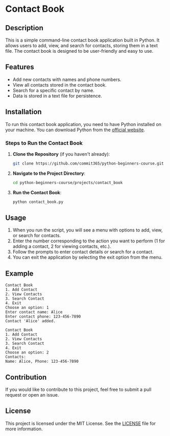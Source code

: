 # Contact Book

## Description

This is a simple command-line contact book application built in Python. It allows users to add, view, and search for contacts, storing them in a text file. The contact book is designed to be user-friendly and easy to use.

## Features

- Add new contacts with names and phone numbers.
- View all contacts stored in the contact book.
- Search for a specific contact by name.
- Data is stored in a text file for persistence.

## Installation

To run this contact book application, you need to have Python installed on your machine. You can download Python from the [official website](https://www.python.org/downloads/).

### Steps to Run the Contact Book

1. **Clone the Repository** (if you haven't already):
   ```bash
   git clone https://github.com/commit365/python-beginners-course.git
   ```

2. **Navigate to the Project Directory**:
   ```bash
   cd python-beginners-course/projects/contact_book
   ```

3. **Run the Contact Book**:
   ```bash
   python contact_book.py
   ```

## Usage

1. When you run the script, you will see a menu with options to add, view, or search for contacts.
2. Enter the number corresponding to the action you want to perform (1 for adding a contact, 2 for viewing contacts, etc.).
3. Follow the prompts to enter contact details or search for a contact.
4. You can exit the application by selecting the exit option from the menu.

## Example

```
Contact Book
1. Add Contact
2. View Contacts
3. Search Contact
4. Exit
Choose an option: 1
Enter contact name: Alice
Enter contact phone: 123-456-7890
Contact 'Alice' added.

Contact Book
1. Add Contact
2. View Contacts
3. Search Contact
4. Exit
Choose an option: 2
Contacts:
Name: Alice, Phone: 123-456-7890
```

## Contribution

If you would like to contribute to this project, feel free to submit a pull request or open an issue.

## License

This project is licensed under the MIT License. See the [LICENSE](LICENSE) file for more information.
